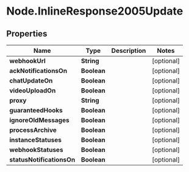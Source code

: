 # Node.InlineResponse2005Update

## Properties

Name | Type | Description | Notes
------------ | ------------- | ------------- | -------------
**webhookUrl** | **String** |  | [optional] 
**ackNotificationsOn** | **Boolean** |  | [optional] 
**chatUpdateOn** | **Boolean** |  | [optional] 
**videoUploadOn** | **Boolean** |  | [optional] 
**proxy** | **String** |  | [optional] 
**guaranteedHooks** | **Boolean** |  | [optional] 
**ignoreOldMessages** | **Boolean** |  | [optional] 
**processArchive** | **Boolean** |  | [optional] 
**instanceStatuses** | **Boolean** |  | [optional] 
**webhookStatuses** | **Boolean** |  | [optional] 
**statusNotificationsOn** | **Boolean** |  | [optional] 


